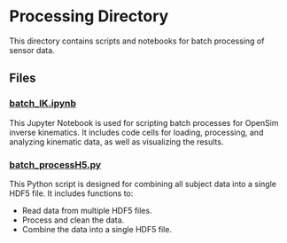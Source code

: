 # Processing Directory

This directory contains scripts and notebooks for batch processing of sensor data.

## Files

### [batch_IK.ipynb](processing/batch_IK.ipynb)
This Jupyter Notebook is used for scripting batch processes for OpenSim inverse kinematics. It includes code cells for loading, processing, and analyzing kinematic data, as well as visualizing the results.

### [batch_processH5.py](processing/batch_processH5.py)
This Python script is designed for combining all subject data into a single HDF5 file. It includes functions to:
- Read data from multiple HDF5 files.
- Process and clean the data.
- Combine the data into a single HDF5 file.